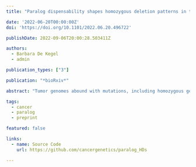 ```yaml
---
title: "Paralog dispensability shapes homozygous deletion patterns in tumor genomes"

date: '2022-06-20T00:00:00Z'
doi: 'https://doi.org/10.1101/2022.06.20.496722'

publishDate: 2022-09-06T20:00:28.503411Z

authors: 
  - Barbara De Kegel
  - admin

publication_types: ["3"]

publication: "*bioRxiv*"

abstract: "Tumor genomes abound with mutations, including homozygous gene deletions, suggesting that tumors are robust to genetic perturbation. In model organisms and cancer cell lines, paralogs have been shown to contribute substantially to genetic robustness – they are generally more dispensable for growth than singletons. Here, by analyzing copy number profiles of >10,000 tumors, we test the hypothesis that the increased dispensability of paralogs shapes tumor genome evolution. We find that paralogs are more likely to be homozygously deleted and that this cannot be explained by other factors known to influence copy number variation. Furthermore, features that influence paralog dispensability in cancer cell lines correlate with paralog deletion frequency in tumors. Finally, paralogs that are broadly essential in cancer cell lines are less frequently deleted in tumors than non-essential paralogs. Overall our results suggest that homozygous deletions of paralogs are more frequently observed in tumor genomes because paralogs are more dispensable."

tags:
  - cancer
  - paralog
  - preprint

featured: false

links:
  - name: Source Code
    url: https://github.com/cancergenetics/paralog_HDs

---
```


